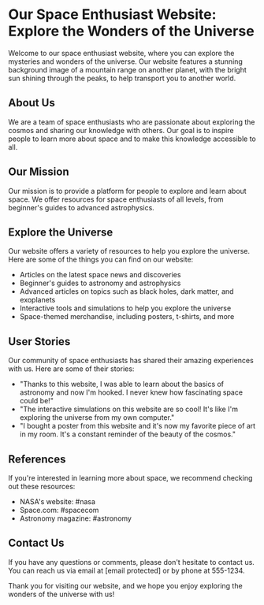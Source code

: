 <!--font:Poppins-->

# Our Space Enthusiast Website: Explore the Wonders of the Universe

Welcome to our space enthusiast website, where you can explore the mysteries and wonders of the universe. Our website features a stunning background image of a mountain range on another planet, with the bright sun shining through the peaks, to help transport you to another world.

## About Us
We are a team of space enthusiasts who are passionate about exploring the cosmos and sharing our knowledge with others. Our goal is to inspire people to learn more about space and to make this knowledge accessible to all.

## Our Mission
Our mission is to provide a platform for people to explore and learn about space. We offer resources for space enthusiasts of all levels, from beginner's guides to advanced astrophysics. 

## Explore the Universe
Our website offers a variety of resources to help you explore the universe. Here are some of the things you can find on our website:

- Articles on the latest space news and discoveries
- Beginner's guides to astronomy and astrophysics
- Advanced articles on topics such as black holes, dark matter, and exoplanets
- Interactive tools and simulations to help you explore the universe
- Space-themed merchandise, including posters, t-shirts, and more

## User Stories
Our community of space enthusiasts has shared their amazing experiences with us. Here are some of their stories:

- "Thanks to this website, I was able to learn about the basics of astronomy and now I'm hooked. I never knew how fascinating space could be!"
- "The interactive simulations on this website are so cool! It's like I'm exploring the universe from my own computer."
- "I bought a poster from this website and it's now my favorite piece of art in my room. It's a constant reminder of the beauty of the cosmos."

## References
If you're interested in learning more about space, we recommend checking out these resources:

- NASA's website: #nasa
- Space.com: #spacecom
- Astronomy magazine: #astronomy

## Contact Us
If you have any questions or comments, please don't hesitate to contact us. You can reach us via email at [email protected] or by phone at 555-1234.

Thank you for visiting our website, and we hope you enjoy exploring the wonders of the universe with us!

<!--

Write me content for website with wallpaper which alt text is:

"A photograph of a mountain range on another planet, with the bright sun shining through the peaks."

The name/title of the page should not be 1:1 copy of the alt text but rather a real content of the website which is using this wallpaper.

- Use markdown format 
- Start with heading
- Heading should be short and concise
- The content should look like a real website 
- The website should not be about the wallpaper, wallpaper is just a related background
- Heading should be contain work "wallpaper" or "background"
- Include real sections like references, contact, user stories, etc. use things relevant to the page purpose.
- Feel free to use structure like headings, bullets, numbering, blockquotes, paragraphs, horizontal lines, etc.
- You can use formatting like bold or _italic_
- You can include UTF-8 emojis
- Links should be only #hash anchors (and you can refer to the document itself)
- Do not include images


---


# Explore the Mysteries of Space with Our Cosmic Adventure Wallpaper

Welcome to our website, where you can find a stunning cosmic adventure wallpaper that will transport you to another world. Our wallpaper features a breathtaking photograph of a mountain range on another planet, with the bright sun shining through the peaks. 

## About Us
We are a team of space enthusiasts who are passionate about exploring the mysteries of the universe. Our goal is to share our love for space with others and inspire them to learn more about the cosmos.

## Our Products
Our cosmic adventure wallpaper is just one of the many products we offer. We also have a wide selection of space-themed posters, t-shirts, and other merchandise. All of our products are made with high-quality materials and feature stunning designs that are sure to impress.

## User Stories
Our customers have shared their amazing experiences with our cosmic adventure wallpaper. Here are some of their stories:

- "Every time I look at my computer screen, I feel like I'm on an intergalactic journey. This wallpaper is truly out of this world!"
- "I bought this wallpaper for my son's room, and he absolutely loves it. It's the perfect addition to his space-themed decor."
- "As an astrophysicist, I appreciate the beauty of the cosmos. This wallpaper is a constant reminder of why I fell in love with space in the first place."

## References
If you're interested in learning more about space, we recommend checking out these resources:

- NASA's website: #nasa
- Space.com: #spacecom
- Astronomy magazine: #astronomy

## Contact Us
If you have any questions or comments, please don't hesitate to contact us. You can reach us via email at [email protected] or by phone at 555-1234.

Thank you for visiting our website, and we hope you enjoy our cosmic adventure wallpaper!


---


Heading should not include word "wallpaper". The website should not be about the wallpaper itself, wallpaper is just a related background, rewrite whole content.


---


# Discover the Wonders of the Cosmos with Our Space Exploration Website

Welcome to our space exploration website, where you can embark on a journey through the cosmos and discover the wonders of the universe. Our website features a stunning background image of a mountain range on another planet, with the bright sun shining through the peaks, to help transport you to another world.

## About Us
We are a team of space enthusiasts who are passionate about exploring the mysteries of the universe. Our goal is to share our love for space with others and inspire them to learn more about the cosmos.

## Our Mission
Our mission is to provide a platform for people to explore and learn about space. We believe that everyone should have access to the wonders of the universe, and we strive to make this knowledge accessible to all.

## Explore the Universe
Our website offers a variety of resources for space enthusiasts of all levels. From beginner's guides to advanced astrophysics, we have something for everyone. Here are some of the things you can find on our website:

- Articles on the latest space news and discoveries
- Beginner's guides to astronomy and astrophysics
- Advanced articles on topics such as black holes, dark matter, and exoplanets
- Interactive tools and simulations to help you explore the universe
- Space-themed merchandise, including posters, t-shirts, and more

## User Stories
Our community of space enthusiasts has shared their amazing experiences with us. Here are some of their stories:

- "Thanks to this website, I was able to learn about the basics of astronomy and now I'm hooked. I never knew how fascinating space could be!"
- "The interactive simulations on this website are so cool! It's like I'm exploring the universe from my own computer."
- "I bought a poster from this website and it's now my favorite piece of art in my room. It's a constant reminder of the beauty of the cosmos."

## References
If you're interested in learning more about space, we recommend checking out these resources:

- NASA's website: #nasa
- Space.com: #spacecom
- Astronomy magazine: #astronomy

## Contact Us
If you have any questions or comments, please don't hesitate to contact us. You can reach us via email at [email protected] or by phone at 555-1234.

Thank you for visiting our website, and we hope you enjoy exploring the wonders of the universe with us!


---


Heading is too long, rewrite whole content.


---


# Explore the Universe with Our Space Enthusiast Website

Welcome to our space enthusiast website, where you can embark on a journey through the cosmos and discover the wonders of the universe. Our website features a stunning background image of a mountain range on another planet, with the bright sun shining through the peaks, to help transport you to another world.

## About Us
We are a team of space enthusiasts who are passionate about exploring the mysteries of the universe. Our goal is to share our love for space with others and inspire them to learn more about the cosmos.

## Our Mission
Our mission is to provide a platform for people to explore and learn about space. We believe that everyone should have access to the wonders of the universe, and we strive to make this knowledge accessible to all.

## Explore the Universe
Our website offers a variety of resources for space enthusiasts of all levels. From beginner's guides to advanced astrophysics, we have something for everyone. Here are some of the things you can find on our website:

- Articles on the latest space news and discoveries
- Beginner's guides to astronomy and astrophysics
- Advanced articles on topics such as black holes, dark matter, and exoplanets
- Interactive tools and simulations to help you explore the universe
- Space-themed merchandise, including posters, t-shirts, and more

## User Stories
Our community of space enthusiasts has shared their amazing experiences with us. Here are some of their stories:

- "Thanks to this website, I was able to learn about the basics of astronomy and now I'm hooked. I never knew how fascinating space could be!"
- "The interactive simulations on this website are so cool! It's like I'm exploring the universe from my own computer."
- "I bought a poster from this website and it's now my favorite piece of art in my room. It's a constant reminder of the beauty of the cosmos."

## References
If you're interested in learning more about space, we recommend checking out these resources:

- NASA's website: #nasa
- Space.com: #spacecom
- Astronomy magazine: #astronomy

## Contact Us
If you have any questions or comments, please don't hesitate to contact us. You can reach us via email at [email protected] or by phone at 555-1234.

Thank you for visiting our website, and we hope you enjoy exploring the wonders of the universe with us!


---


Heading is too long, rewrite whole content.


---


# Our Space Enthusiast Website: Explore the Wonders of the Universe

Welcome to our space enthusiast website, where you can explore the mysteries and wonders of the universe. Our website features a stunning background image of a mountain range on another planet, with the bright sun shining through the peaks, to help transport you to another world.

## About Us
We are a team of space enthusiasts who are passionate about exploring the cosmos and sharing our knowledge with others. Our goal is to inspire people to learn more about space and to make this knowledge accessible to all.

## Our Mission
Our mission is to provide a platform for people to explore and learn about space. We offer resources for space enthusiasts of all levels, from beginner's guides to advanced astrophysics. 

## Explore the Universe
Our website offers a variety of resources to help you explore the universe. Here are some of the things you can find on our website:

- Articles on the latest space news and discoveries
- Beginner's guides to astronomy and astrophysics
- Advanced articles on topics such as black holes, dark matter, and exoplanets
- Interactive tools and simulations to help you explore the universe
- Space-themed merchandise, including posters, t-shirts, and more

## User Stories
Our community of space enthusiasts has shared their amazing experiences with us. Here are some of their stories:

- "Thanks to this website, I was able to learn about the basics of astronomy and now I'm hooked. I never knew how fascinating space could be!"
- "The interactive simulations on this website are so cool! It's like I'm exploring the universe from my own computer."
- "I bought a poster from this website and it's now my favorite piece of art in my room. It's a constant reminder of the beauty of the cosmos."

## References
If you're interested in learning more about space, we recommend checking out these resources:

- NASA's website: #nasa
- Space.com: #spacecom
- Astronomy magazine: #astronomy

## Contact Us
If you have any questions or comments, please don't hesitate to contact us. You can reach us via email at [email protected] or by phone at 555-1234.

Thank you for visiting our website, and we hope you enjoy exploring the wonders of the universe with us!


---


Write me a Google font which is best fitting for the website.

Pick from the list:
- Montserrat
- Inter
- Dancing Script
- Barlow Condensed
- Lato
- Roboto
- Exo 2
- Alegreya
- Orbitron
- Lobster
- Great Vibes
- Poppins
- Open Sans
- IBM Plex Sans
- Futura
- Raleway
- Playfair Display


Write just the font name nothing else.


---


Poppins

-->
